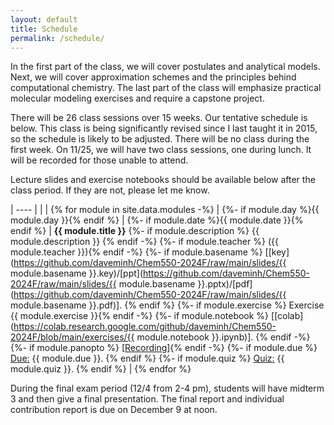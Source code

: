 ```yaml
---
layout: default
title: Schedule
permalink: /schedule/
---
```


In the first part of the class, we will cover postulates and analytical models. Next, we will cover approximation schemes and the principles behind computational chemistry. The last part of the class will emphasize practical molecular modeling exercises and require a capstone project.

There will be 26 class sessions over 15 weeks. Our tentative schedule is below. This class is being significantly revised since I last taught it in 2015, so the schedule is likely to be adjusted. There will be no class during the first week. On 11/25, we will have two class sessions, one during lunch. It will be recorded for those unable to attend.

Lecture slides and exercise notebooks should be available below after the class period. If they are not, please let me know.

| ---- | | |
{% for module in site.data.modules -%} |
{%- if module.day %}{{ module.day }}{% endif %} |
{%- if module.date %}{{ module.date }}{% endif %} | <b>{{ module.title }}</b>
{%- if module.description %} {{ module.description }} {% endif -%}
{%- if module.teacher %} ({{ module.teacher }}){% endif -%}
{%- if module.basename %} [[key](https://github.com/daveminh/Chem550-2024F/raw/main/slides/{{ module.basename }}.key)/[ppt](https://github.com/daveminh/Chem550-2024F/raw/main/slides/{{ module.basename }}.pptx)/[pdf](https://github.com/daveminh/Chem550-2024F/raw/main/slides/{{ module.basename }}.pdf)]. {% endif %}
{%- if module.exercise %} Exercise {{ module.exercise }}{% endif -%}
{%- if module.notebook %} [[colab](https://colab.research.google.com/github/daveminh/Chem550-2024F/blob/main/exercises/{{ module.notebook }}.ipynb)]. {% endif -%}
{%- if module.panopto %} [[Recording](https://iit.hosted.panopto.com/Panopto/Pages/Viewer.aspx?id={{module.panopto}})]{% endif -%}
{%- if module.due %} <u>Due:</u> {{ module.due }}. {% endif %}
{%- if module.quiz %} <u>Quiz:</u> {{ module.quiz }}. {% endif %} |
{% endfor %}

During the final exam period (12/4 from 2-4 pm), students will have midterm 3 and then give a final presentation. The final report and individual contribution report is due on December 9 at noon.